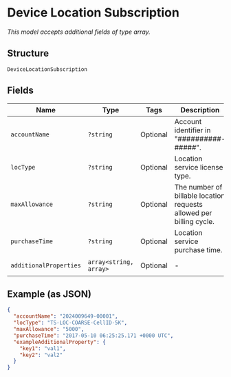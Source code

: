 
# Device Location Subscription

*This model accepts additional fields of type array.*

## Structure

`DeviceLocationSubscription`

## Fields

| Name | Type | Tags | Description | Getter | Setter |
|  --- | --- | --- | --- | --- | --- |
| `accountName` | `?string` | Optional | Account identifier in "##########-#####". | getAccountName(): ?string | setAccountName(?string accountName): void |
| `locType` | `?string` | Optional | Location service license type. | getLocType(): ?string | setLocType(?string locType): void |
| `maxAllowance` | `?string` | Optional | The number of billable location requests allowed per billing cycle. | getMaxAllowance(): ?string | setMaxAllowance(?string maxAllowance): void |
| `purchaseTime` | `?string` | Optional | Location service purchase time. | getPurchaseTime(): ?string | setPurchaseTime(?string purchaseTime): void |
| `additionalProperties` | `array<string, array>` | Optional | - | findAdditionalProperty(string key): array | additionalProperty(string key, array value): void |

## Example (as JSON)

```json
{
  "accountName": "2024009649-00001",
  "locType": "TS-LOC-COARSE-CellID-5K",
  "maxAllowance": "5000",
  "purchaseTime": "2017-05-10 06:25:25.171 +0000 UTC",
  "exampleAdditionalProperty": {
    "key1": "val1",
    "key2": "val2"
  }
}
```

